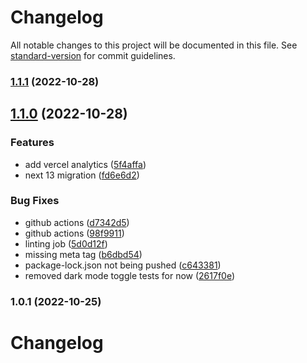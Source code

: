 # Changelog

All notable changes to this project will be documented in this file. See [standard-version](https://github.com/conventional-changelog/standard-version) for commit guidelines.

### [1.1.1](https://github.com/marcohinen/marcohinen.me/compare/v1.1.0...v1.1.1) (2022-10-28)

## [1.1.0](https://github.com/marcohinen/marcohinen.me/compare/v1.0.1...v1.1.0) (2022-10-28)


### Features

* add vercel analytics ([5f4affa](https://github.com/marcohinen/marcohinen.me/commit/5f4affafedf8137c86f09af37b68e720fe5ef4ab))
* next 13 migration ([fd6e6d2](https://github.com/marcohinen/marcohinen.me/commit/fd6e6d2cef388161acd2d5429c7222f452a8881b))


### Bug Fixes

* github actions ([d7342d5](https://github.com/marcohinen/marcohinen.me/commit/d7342d5e073c77773e2df39f077a3bb4526e36d0))
* github actions ([98f9911](https://github.com/marcohinen/marcohinen.me/commit/98f991174006a7198ccafae1d75166e69fc0828a))
* linting job ([5d0d12f](https://github.com/marcohinen/marcohinen.me/commit/5d0d12f299e3b126bd3d3df93ec415c9c5086761))
* missing meta tag ([b6dbd54](https://github.com/marcohinen/marcohinen.me/commit/b6dbd54f9b27ec45d320a7ccdb502533f95bb1ea))
* package-lock.json not being pushed ([c643381](https://github.com/marcohinen/marcohinen.me/commit/c643381895a0f9c0349fa4bb78fdb6505412e773))
* removed dark mode toggle tests for now ([2617f0e](https://github.com/marcohinen/marcohinen.me/commit/2617f0e97d680563975fdb04d932c4fbce908180))

### 1.0.1 (2022-10-25)

# Changelog
